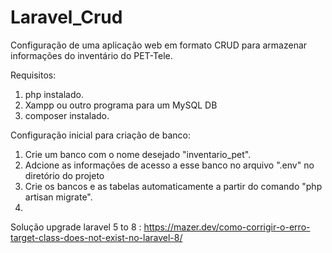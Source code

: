 # Laravel_Crud
Configuração de uma aplicação web em formato CRUD
para armazenar informações do inventário do PET-Tele.

Requisitos:

1. php instalado.
2. Xampp ou outro programa para um MySQL DB 
3. composer instalado.

Configuração inicial para criação de banco:

1. Crie um banco com o nome desejado "inventario_pet".
2. Adcione as informações de acesso a esse banco no arquivo ".env" no diretório do projeto
3. Crie os bancos e as tabelas automaticamente a partir do comando "php artisan migrate".
4. 

Solução upgrade laravel 5 to 8 : https://mazer.dev/como-corrigir-o-erro-target-class-does-not-exist-no-laravel-8/
